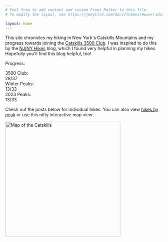 ```yaml
---
# Feel free to add content and custom Front Matter to this file.
# To modify the layout, see https://jekyllrb.com/docs/themes/#overriding-theme-defaults

layout: home
---
```


This site chronicles my hiking in New York's Catskills Mountains and my progress towards joining the [Catskills 3500 Club][club]. I was inspired to do this by the [NJ/NY Hikes][njny] blog, which I found very helpful in planning my hikes. Hopefully you'll find this blog helpful, too!

Progress:

<div id="progress">
    <div class="progress-label">3500 Club:</div>
    <div id="progress-3500" class="progress-bar">
        <!--progress-3500-->
        <span class="winter complete" title="Blackhead (Winter)"></span>
        <span class="winter complete" title="Balsam (Winter)"></span>
        <span class="winter complete" title="Slide (Winter)"></span>
        <span class="winter complete" title="Panther (Winter)"></span>
        <span class="3500 complete" title="Cornell"></span>
        <span class="3500 complete" title="Fir"></span>
        <span class="3500 complete" title="Bearpen"></span>
        <span class="3500 complete" title="Lone"></span>
        <span class="3500 complete" title="Wittenberg"></span>
        <span class="3500 complete" title="Kaaterskill High Peak"></span>
        <span class="3500 complete" title="Table"></span>
        <span class="3500 complete" title="Balsam Cap"></span>
        <span class="3500 complete" title="Black Dome"></span>
        <span class="3500 complete" title="Vly"></span>
        <span class="3500 complete" title="Plateau"></span>
        <span class="3500 complete" title="Peekamoose"></span>
        <span class="3500 complete" title="Balsam"></span>
        <span class="3500 complete" title="Hunter"></span>
        <span class="3500 complete" title="Windham"></span>
        <span class="3500 complete" title="Blackhead"></span>
        <span class="3500 complete" title="Indian Head"></span>
        <span class="3500 complete" title="Thomas Cole"></span>
        <span class="3500 complete" title="Twin"></span>
        <span class="3500 complete" title="Friday"></span>
        <span class="3500 complete" title="Southwest Hunter"></span>
        <span class="3500 complete" title="Sugarloaf"></span>
        <span class="3500 complete" title="Slide"></span>
        <span class="3500 complete" title="Rocky"></span>
        <span class="3500 incomplete" title="North Dome"></span>
        <span class="3500 incomplete" title="Eagle"></span>
        <span class="3500 incomplete" title="Halcott"></span>
        <span class="3500 incomplete" title="Sherrill"></span>
        <span class="3500 incomplete" title="Westkill"></span>
        <span class="3500 incomplete" title="Big Indian"></span>
        <span class="3500 incomplete" title="Panther"></span>
        <span class="3500 incomplete" title="Rusk"></span>
        <span class="3500 incomplete" title="Balsam Lake"></span>
        <span class="summary">28/37</span>
        <!--/progress-3500-->
    </div>
    <div class="progress-label">Winter Peaks:</div>
    <div id="progress-winter" class="progress-bar">
        <!--progress-winter-->
        <span class="winter complete" title="Table"></span>
        <span class="winter complete" title="Friday"></span>
        <span class="winter complete" title="Fir"></span>
        <span class="winter complete" title="Bearpen"></span>
        <span class="winter complete" title="Peekamoose"></span>
        <span class="winter complete" title="Balsam"></span>
        <span class="winter complete" title="Balsam Cap"></span>
        <span class="winter complete" title="Lone"></span>
        <span class="winter complete" title="Blackhead"></span>
        <span class="winter complete" title="Slide"></span>
        <span class="winter complete" title="Panther"></span>
        <span class="winter complete" title="Vly"></span>
        <span class="winter complete" title="Rocky"></span>
        <span class="winter incomplete" title="Cornell"></span>
        <span class="winter incomplete" title="North Dome"></span>
        <span class="winter incomplete" title="Rusk"></span>
        <span class="winter incomplete" title="Wittenberg"></span>
        <span class="winter incomplete" title="Kaaterskill High Peak"></span>
        <span class="winter incomplete" title="Sherrill"></span>
        <span class="winter incomplete" title="Black Dome"></span>
        <span class="winter incomplete" title="Westkill"></span>
        <span class="winter incomplete" title="Plateau"></span>
        <span class="winter incomplete" title="Eagle"></span>
        <span class="winter incomplete" title="Hunter"></span>
        <span class="winter incomplete" title="Windham"></span>
        <span class="winter incomplete" title="Indian Head"></span>
        <span class="winter incomplete" title="Thomas Cole"></span>
        <span class="winter incomplete" title="Balsam Lake"></span>
        <span class="winter incomplete" title="Twin"></span>
        <span class="winter incomplete" title="Southwest Hunter"></span>
        <span class="winter incomplete" title="Halcott"></span>
        <span class="winter incomplete" title="Sugarloaf"></span>
        <span class="winter incomplete" title="Big Indian"></span>
        <span class="summary">13/33</span>
        <!--/progress-winter-->
    </div>
    <div class="progress-label">2023 Peaks:</div>
    <div id="progress-2023" class="progress-bar">
        <!--progress-2023-->
        <span class="complete" title="Table"></span>
        <span class="complete" title="Friday"></span>
        <span class="complete" title="Fir"></span>
        <span class="complete" title="Bearpen"></span>
        <span class="complete" title="Peekamoose"></span>
        <span class="complete" title="Balsam"></span>
        <span class="complete" title="Balsam Cap"></span>
        <span class="complete" title="Lone"></span>
        <span class="complete" title="Blackhead"></span>
        <span class="complete" title="Slide"></span>
        <span class="complete" title="Panther"></span>
        <span class="complete" title="Vly"></span>
        <span class="complete" title="Rocky"></span>
        <span class="incomplete" title="Cornell"></span>
        <span class="incomplete" title="North Dome"></span>
        <span class="incomplete" title="Rusk"></span>
        <span class="incomplete" title="Wittenberg"></span>
        <span class="incomplete" title="Kaaterskill High Peak"></span>
        <span class="incomplete" title="Sherrill"></span>
        <span class="incomplete" title="Black Dome"></span>
        <span class="incomplete" title="Westkill"></span>
        <span class="incomplete" title="Plateau"></span>
        <span class="incomplete" title="Eagle"></span>
        <span class="incomplete" title="Hunter"></span>
        <span class="incomplete" title="Windham"></span>
        <span class="incomplete" title="Indian Head"></span>
        <span class="incomplete" title="Thomas Cole"></span>
        <span class="incomplete" title="Balsam Lake"></span>
        <span class="incomplete" title="Twin"></span>
        <span class="incomplete" title="Southwest Hunter"></span>
        <span class="incomplete" title="Halcott"></span>
        <span class="incomplete" title="Sugarloaf"></span>
        <span class="incomplete" title="Big Indian"></span>
        <span class="summary">13/33</span>
        <!--/progress-2023-->
    </div>
</div>

Check out the posts below for individual hikes. You can also view [hikes by peak] or use this nifty interactive map view:

[<img src="/catskills/assets/img/map-preview.png" width="368" height="368" alt="Map of the Catskills">](map/)

[club]: http://catskill-3500-club.org/
[njny]: https://www.njnyhikes.com/p/map.html
[hikes by peak]: peaks.html
